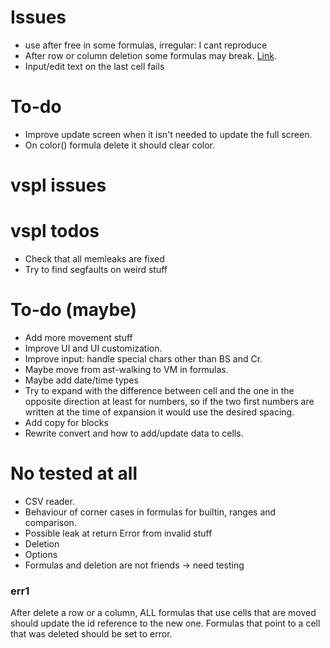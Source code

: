# Issues
* use after free in some formulas, irregular: I cant reproduce
* After row or column deletion some formulas may break. [Link](#err1).
* Input/edit text on the last cell fails

# To-do
* Improve update screen when it isn't needed to update the full screen.
* On color() formula delete it should clear color.

# vspl issues

# vspl todos
* Check that all memleaks are fixed
* Try to find segfaults on weird stuff

# To-do (maybe)
* Add more movement stuff
* Improve UI and UI customization.
* Improve input: handle special chars other than BS and Cr.
* Maybe move from ast-walking to VM in formulas.
* Maybe add date/time types
* Try to expand with the difference between cell and the one in the opposite
  direction at least for numbers, so if the two first numbers are written
  at the time of expansion it would use the desired spacing.
* Add copy for blocks
* Rewrite convert and how to add/update data to cells.

# No tested at all
* CSV reader.
* Behaviour of corner cases in formulas for builtin, ranges and comparison.
* Possible leak at return Error from invalid stuff
* Deletion
* Options
* Formulas and deletion are not friends -> need testing

### err1
After delete a row or a column, ALL formulas that use cells that are moved
should update the id reference to the new one. Formulas that point to a cell
that was deleted should be set to error. 
